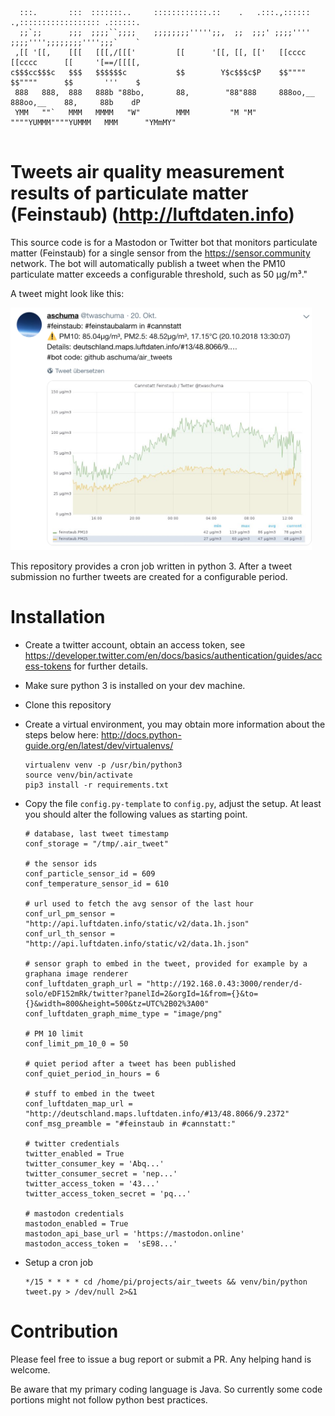```
  :::.       :::  :::::::..     ::::::::::::.::    .   .:::.,:::::: .,:::::::::::::::::: .::::::. 
  ;;`;;      ;;;  ;;;;``;;;;    ;;;;;;;;''''';;,  ;;  ;;;' ;;;;'''' ;;;;'''';;;;;;;;'''';;;`    ` 
 ,[[ '[[,    [[[   [[[,/[[['         [[      '[[, [[, [['   [[cccc   [[cccc      [[     '[==/[[[[,
c$$$cc$$$c   $$$   $$$$$$c           $$        Y$c$$$c$P    $$""""   $$""""      $$       '''    $
 888   888,  888   888b "88bo,       88,        "88"888     888oo,__ 888oo,__    88,     88b    dP
 YMM   ""`   MMM   MMMM   "W"        MMM         "M "M"     """"YUMMM""""YUMMM   MMM      "YMmMY"                                         
 
```
# Tweets air quality measurement results of particulate matter (Feinstaub) (http://luftdaten.info)

This source code is for a Mastodon or Twitter bot that monitors particulate matter (Feinstaub) for a single sensor from the https://sensor.community network. The bot will automatically publish a tweet when the PM10 particulate matter exceeds a configurable threshold, such as 50 µg/m³."

A tweet might look like this:

<img width="482" height="388" src="https://github.com/aschuma/air_tweets/raw/master/tweet-screnshot.png">

This repository provides a cron job written in python 3. After a tweet submission no further tweets
are created for a configurable period.

# Installation

- Create a twitter account, obtain an access token, see https://developer.twitter.com/en/docs/basics/authentication/guides/access-tokens for further details.
- Make sure python 3 is installed on your dev machine.
- Clone this repository
- Create a virtual environment, you may obtain more information about the steps below here: http://docs.python-guide.org/en/latest/dev/virtualenvs/ 
   ```
   virtualenv venv -p /usr/bin/python3
   source venv/bin/activate
   pip3 install -r requirements.txt 
   ```
   
- Copy the file ```config.py-template``` to ```config.py```, adjust the setup. At least you should alter the following values as starting point.

   ```
   # database, last tweet timestamp
   conf_storage = "/tmp/.air_tweet"
   
   # the sensor ids
   conf_particle_sensor_id = 609
   conf_temperature_sensor_id = 610

   # url used to fetch the avg sensor of the last hour
   conf_url_pm_sensor = "http://api.luftdaten.info/static/v2/data.1h.json"
   conf_url_th_sensor = "http://api.luftdaten.info/static/v2/data.1h.json"

   # sensor graph to embed in the tweet, provided for example by a graphana image renderer
   conf_luftdaten_graph_url = "http://192.168.0.43:3000/render/d-solo/eDF152mRk/twitter?panelId=2&orgId=1&from={}&to={}&width=800&height=500&tz=UTC%2B02%3A00"
   conf_luftdaten_graph_mime_type = "image/png"

   # PM 10 limit
   conf_limit_pm_10_0 = 50
   
   # quiet period after a tweet has been published
   conf_quiet_period_in_hours = 6
   
   # stuff to embed in the tweet
   conf_luftdaten_map_url = "http://deutschland.maps.luftdaten.info/#13/48.8066/9.2372"
   conf_msg_preamble = "#feinstaub in #cannstatt:"

   # twitter credentials 
   twitter_enabled = True
   twitter_consumer_key = 'Abq...'
   twitter_consumer_secret = 'nep...'
   twitter_access_token = '43...'
   twitter_access_token_secret = 'pq...'

   # mastodon credentials
   mastodon_enabled = True
   mastodon_api_base_url = 'https://mastodon.online' 
   mastodon_access_token =  'sE98...'
   
   ```

- Setup a cron job

  ```
  */15 * * * * cd /home/pi/projects/air_tweets && venv/bin/python tweet.py > /dev/null 2>&1
  ```

# Contribution

Please feel free to issue a bug report or submit a PR. Any helping hand is welcome. 

Be aware that my primary coding language is Java. So currently some code portions might not follow python best practices.
